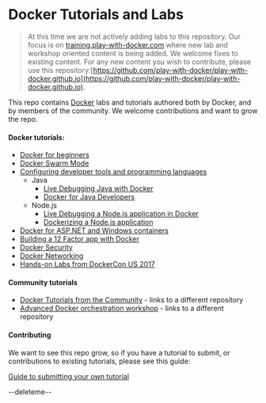 # Docker Tutorials and Labs

> At this time we are not actively adding labs to this repository. Our focus is on [training.play-with-docker.com](https://training.play-with-docker.com) where new lab and workshop oriented content is being added. We welcome fixes to existing content. For any new content you wish to contribute, please use this repository:[https://github.com/play-with-docker/play-with-docker.github.io](https://github.com/play-with-docker/play-with-docker.github.io).


This repo contains [Docker](https://docker.com) labs and tutorials authored both by Docker, and by members of the community. We welcome contributions and want to grow the repo.

#### Docker tutorials:
* [Docker for beginners](beginner/readme.md)
* [Docker Swarm Mode](swarm-mode/README.md)
* [Configuring developer tools and programming languages](developer-tools/README.md)
  * Java
    * [Live Debugging Java with Docker](developer-tools/java-debugging)
    * [Docker for Java Developers](developer-tools/java/)
  * Node.js
    * [Live Debugging a Node.js application in Docker](developer-tools/nodejs-debugging)
    * [Dockerizing a Node.js application](developer-tools/nodejs/porting/)
* [Docker for ASP.NET and Windows containers](windows/readme.md)
* [Building a 12 Factor app with Docker](12factor/README.md)
* [Docker Security](security/README.md)
* [Docker Networking](networking/)
* [Hands-on Labs from DockerCon US 2017](dockercon-us-2017/)


#### Community tutorials
* [Docker Tutorials from the Community](https://github.com/docker/community/blob/master/curated-content.md) - links to a different repository
* [Advanced Docker orchestration workshop](https://github.com/docker/labs/tree/master/Docker-Orchestration) - links to a different repository

#### Contributing

We want to see this repo grow, so if you have a tutorial to submit, or contributions to existing tutorials, please see this guide:

[Guide to submitting your own tutorial](contribute.md)

--deleteme--


